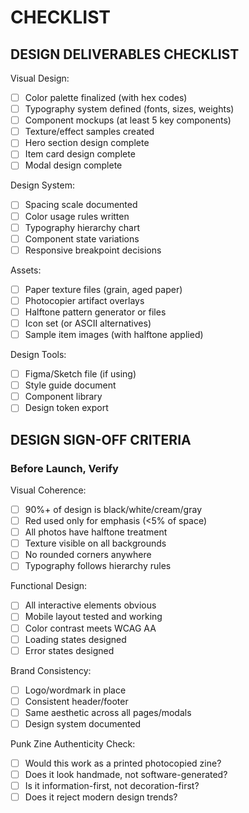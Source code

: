 # CHECKLIST

## DESIGN DELIVERABLES CHECKLIST

Visual Design:
- [ ] Color palette finalized (with hex codes)
- [ ] Typography system defined (fonts, sizes, weights)
- [ ] Component mockups (at least 5 key components)
- [ ] Texture/effect samples created
- [ ] Hero section design complete
- [ ] Item card design complete
- [ ] Modal design complete

Design System:
- [ ] Spacing scale documented
- [ ] Color usage rules written
- [ ] Typography hierarchy chart
- [ ] Component state variations
- [ ] Responsive breakpoint decisions

Assets:
- [ ] Paper texture files (grain, aged paper)
- [ ] Photocopier artifact overlays
- [ ] Halftone pattern generator or files
- [ ] Icon set (or ASCII alternatives)
- [ ] Sample item images (with halftone applied)

Design Tools:
- [ ] Figma/Sketch file (if using)
- [ ] Style guide document
- [ ] Component library
- [ ] Design token export

## DESIGN SIGN-OFF CRITERIA

### Before Launch, Verify

Visual Coherence:
- [ ] 90%+ of design is black/white/cream/gray
- [ ] Red used only for emphasis (<5% of space)
- [ ] All photos have halftone treatment
- [ ] Texture visible on all backgrounds
- [ ] No rounded corners anywhere
- [ ] Typography follows hierarchy rules

Functional Design:
- [ ] All interactive elements obvious
- [ ] Mobile layout tested and working
- [ ] Color contrast meets WCAG AA
- [ ] Loading states designed
- [ ] Error states designed

Brand Consistency:
- [ ] Logo/wordmark in place
- [ ] Consistent header/footer
- [ ] Same aesthetic across all pages/modals
- [ ] Design system documented

Punk Zine Authenticity Check:
- [ ] Would this work as a printed photocopied zine?
- [ ] Does it look handmade, not software-generated?
- [ ] Is it information-first, not decoration-first?
- [ ] Does it reject modern design trends?

